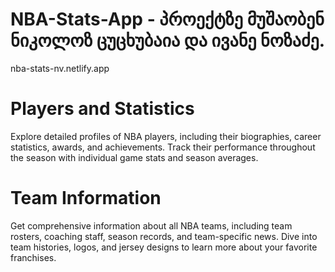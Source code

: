 # NBA-Stats-App - პროექტზე მუშაობენ ნიკოლოზ ცუცხუბაია და ივანე ნოზაძე.
nba-stats-nv.netlify.app

# Players and Statistics
   
Explore detailed profiles of NBA players, including their biographies, career statistics, awards, and achievements. Track their performance throughout the season with individual game stats and season averages.

# Team Information

Get comprehensive information about all NBA teams, including team rosters, coaching staff, season records, and team-specific news. Dive into team histories, logos, and jersey designs to learn more about your favorite franchises.
